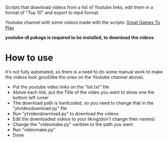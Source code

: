 Scripts that download videos from a list of Youtube links, edit them in a format of "Top 10" and export to mp4 format.

Youtube channel with some videos made with the scripts: [Great Games To Play](https://www.youtube.com/channel/UCxQVOk3d9C2rnLBt-b-J9cQ)

**youtube-dl pakage is required to be installed, to download the videos**

# How to use

it's not fully automated, so there is a need to do some manual work to make the videos look good(like the ones on the Youtube channel above).

- Put the youtube video links on the "list.txt" file
- Above each link, put the Title of the video you want to show one the bottom left coner
- The download path is hardcoded, so you need to change that in the "ytvideodownload.py" file
- Run "ytvideodownload.py" to download the videos
- Edit the downloaded videos to your liking(don't change their names)
- Change the "videomake.py" varibles to the path you want
- Run "videomake.py"
- Done
